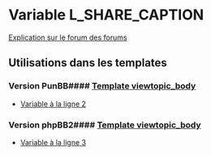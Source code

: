 # Variable L_SHARE_CAPTION
[Explication sur le forum des forums](http://forum.forumactif.com/t294113-listing-des-variables#L_SHARE_CAPTION)
## Utilisations dans les templates
### Version PunBB#### [Template viewtopic_body](punbb/viewtopic_body.md)
* [Variable à la ligne 2](../punbb/viewtopic_body.tpl#L2)
### Version phpBB2#### [Template viewtopic_body](subsilver/viewtopic_body.md)
* [Variable à la ligne 3](../subsilver/viewtopic_body.tpl#L3)